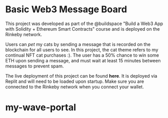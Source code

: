 # Basic Web3 Message Board

This project was developed as part of the @buildspace "Build a Web3 App with Solidity + Ethereum Smart Contracts" course and is deployed on the Rinkeby network.

Users can _pet_ my cats by sending a message that is recorded on the blockchain for all users to see. In this project, the cat theme refers to my continual NFT cat purchases :). The user has a 50% chance to win some ETH upon sending a message, and must wait at least 15 minutes between messages to prevent spam.

The live deployment of this project can be found **here**. It is deployed via Replit and will need to be loaded upon startup. Make sure you are connected to the Rinkeby network when you connect your wallet.
# my-wave-portal
